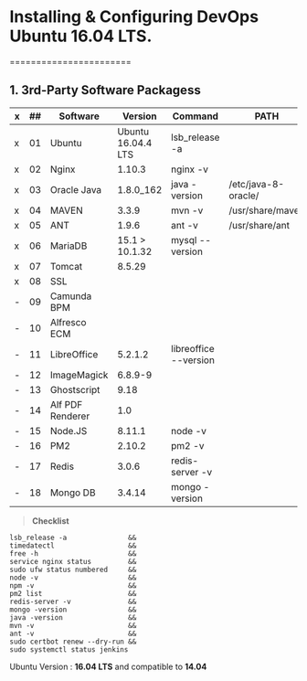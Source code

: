 # Installing & Configuring DevOps Ubuntu 16.04 LTS.
=======================

## 1. 3rd-Party Software Packagess

| x | ## | Software     		| Version            | Command              | PATH                |
| - | -- | ------------ 		| ------------------ | -------------------- | ------------------- |
| x | 01 | Ubuntu       		| Ubuntu 16.04.4 LTS | lsb_release -a       |                     |
| x | 02 | Nginx        		| 1.10.3             | nginx -v             |                     |
| x | 03 | Oracle Java  		| 1.8.0_162          | java -version        | /etc/java-8-oracle/ |
| x | 04 | MAVEN        		| 3.3.9              | mvn -v               | /usr/share/maven    |
| x | 05 | ANT          		| 1.9.6              | ant -v               | /usr/share/ant      |
| x | 06 | MariaDB      		| 15.1 > 10.1.32     | mysql --version      |  |
| x | 07 | Tomcat       		| 8.5.29             |         			 	      |                     |
| x | 08 | SSL          		|                    |                      |                     |
| - | 09 | Camunda BPM      |                    |                      |                     |
| - | 10 | Alfresco ECM     |                    |                      |                     |
| - | 11 | LibreOffice  		| 5.2.1.2            | libreoffice --version|                     |
| - | 12 | ImageMagick  		| 6.8.9-9            | 						          |                     |
| - | 13 | Ghostscript  		| 9.18        		   | 			                |                     |
| - | 14 | Alf PDF Renderer | 1.0      			     |             			    |                     |
| - | 15 | Node.JS          | 8.11.1      			 | node -v            	|                     |
| - | 16 | PM2              | 2.10.2      			 | pm2 -v            		|                     |
| - | 17 | Redis            | 3.0.6      	       | redis-server -v      |                     |
| - | 18 | Mongo DB         | 3.4.14      			 | mongo -version       |                     |


> **Checklist**

```
lsb_release -a               &&
timedatectl                  &&
free -h                      &&
service nginx status         &&
sudo ufw status numbered     &&
node -v                      &&
npm -v                       &&
pm2 list                     &&
redis-server -v              &&
mongo -version               &&
java -version                &&
mvn -v                       &&
ant -v                       &&
sudo certbot renew --dry-run &&
sudo systemctl status jenkins 
```

Ubuntu Version :  **16.04 LTS** and compatible to **14.04**
